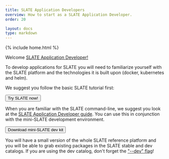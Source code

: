 ```yaml
---
title: SLATE Application Developers
overview: How to start as a SLATE Application Developer.
order: 20

layout: docs
type: markdown
---
```

{% include home.html %}

Welcome [SLATE Application Developer!](http://slateci.io/docs/concepts/individual-roles/application-developer.html)

To develop applications for SLATE you will need to familiarize yourself with the SLATE platform and the technologies it is built upon (docker, kubernetes and helm).

We suggest you follow the basic SLATE tutorial first:

<div id="doc-call" class="container-fluid doc-call-container ">
    <div class="row doc-call-row">
        <div class="col-md-10 nofloat center-block">
            <div class="col-sm-9 text-center nofloat center-block">
                <a href="https://sandbox.slateci.io"><button class="btn btn-slate">Try SLATE now!</button></a>    
            </div>
        </div>
    </div>
</div>

When you are familiar with the SLATE command-line, we suggest you look at the [SLATE Application Developer guide](https://slateci.io/docs/developers/). You can use this in conjunction with the mini-SLATE development environment.

<div id="doc-call" class="container-fluid doc-call-container ">
    <div class="row doc-call-row">
        <div class="col-md-10 nofloat center-block">
            <div class="col-sm-9 text-center nofloat center-block">
                <a href="https://github.com/slateci/minislate"><button class="btn btn-slate">Download mini-SLATE dev kit</button></a>    
            </div>
        </div>
    </div>
</div>

You will have a small version of the whole SLATE reference platform and you will be able to grab existing packages in the SLATE stable and dev catalogs.  If you are using the dev catalog, don't forget the ["--dev" flag](http://slateci.io/docs/quickstart/slate-client.html#deploying-an-application)! 
